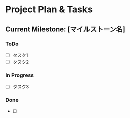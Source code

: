 # Project Plan & Tasks

## Current Milestone: [マイルストーン名]

### ToDo
- [ ] タスク1
- [ ] タスク2

### In Progress
- [ ] タスク3

### Done
- [ ]
